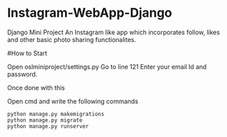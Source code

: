 # Instagram-WebApp-Django

Django Mini Project
An Instagram like app which incorporates follow, likes and other basic photo sharing functionalites.

#How to Start

Open oslminiproject/settings.py
Go to line 121
Enter your email Id and password. 

Once done with this 

Open cmd and write the following commands

```
python manage.py makemigrations
python manage.py migrate
python manage.py runserver
```
